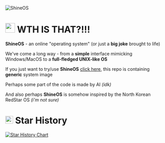 ![ShineOS](https://github.com/user-attachments/assets/469927d2-4245-4eb1-a9be-c74be9f9326c)

# <a href="https://emoji.gg/emoji/8208-shocked"><img src="https://cdn3.emoji.gg/emojis/8208-shocked.png" width="30px" height="30px" alt="shocked"></a> **WTH IS THAT?!!!**

**ShineOS** - an online "operating system" (or just a **big joke** brought to life)

We've come a long way - from a **simple** interface mimicking Windows/MacOS to a **full-fledged UNIX-like OS**

If you just want to try/use **ShineOS** [click here](https://shinewebos.github.io/Glowloader), this repo is containing **generic** system image

Perhaps some part of the code is made by AI *(idk)*

And also perhaps **ShineOS** is somehow inspired by the North Korean RedStar OS *(i'm not sure)*

# <a href="https://emoji.gg/emoji/7665-msp-fame-star-golden"><img src="https://cdn3.emoji.gg/emojis/7665-msp-fame-star-golden.png" width="24px" height="24px" alt="MSP_Fame_Star_Golden"></a> Star History

[![Star History Chart](https://api.star-history.com/svg?repos=Forbirdden/ShineOS&type=Date)](https://www.star-history.com/#Forbirdden/ShineOS&Date)
